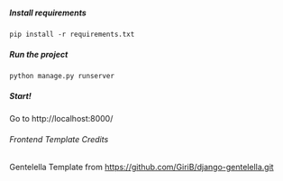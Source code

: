 ##### Install requirements 
    pip install -r requirements.txt

##### Run the project
    python manage.py runserver 
    
##### Start!
Go to http://localhost:8000/

###### Frontend Template Credits
Gentelella Template from https://github.com/GiriB/django-gentelella.git
